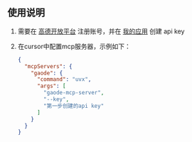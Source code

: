 ## 使用说明
1. 需要在 [高德开放平台](https://lbs.amap.com/) 注册账号，并在 [我的应用](https://console.amap.com/dev/key/app]) 创建 api key

2. 在cursor中配置mcp服务器，示例如下：

   ```json
   {
     "mcpServers": {
       "gaode": {
         "command": "uvx",
         "args": [
           "gaode-mcp-server",
           "--key",
           "第一步创建的api key"
         ]
       }
     }
   }
   ```